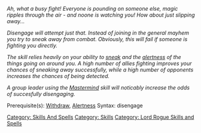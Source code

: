 *Ah, what a busy fight! Everyone is pounding on someone else, magic
ripples through the air - and noone is watching you! How about just
slipping away...*

*Disengage will attempt just that. Instead of joining in the general
mayhem you try to sneak away from combat. Obviously, this will fail if
someone is fighting you directly.*

*The skill relies heavily on your ability to [sneak](Sneak "wikilink")
and the [alertness](Alertness "wikilink") of the things going on around
you. A high number of allies fighting improves your chances of sneaking
away successfully, while a high number of opponents increases the
chances of being detected.*

*A group leader using the [Mastermind](Mastermind "wikilink") skill will
noticably increase the odds of succesfully disengaging.*

Prerequisite(s): [Withdraw](Withdraw "wikilink"),
[Alertness](Alertness "wikilink") Syntax: disengage <direction>

[Category: Skills And Spells](Category:_Skills_And_Spells "wikilink")
[Category: Skills](Category:_Skills "wikilink") [Category: Lord Rogue
Skills and Spells](Category:_Lord_Rogue_Skills_and_Spells "wikilink")
